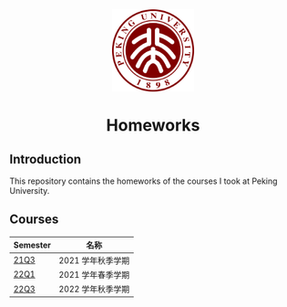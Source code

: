 <div align="center">
  <img src="./misc/assets/PKULogo.svg" width="144" height="144">
  <h1>Homeworks</h1>
</div>

## Introduction

This repository contains the homeworks of the courses I took at Peking University.

## Courses

| Semester                   | 名称              |
| -------------------------- | ----------------- |
| [21Q3](./2021Q3/README.md) | 2021 学年秋季学期 |
| [22Q1](./2022Q1/README.md) | 2021 学年春季学期 |
| [22Q3](./2022Q3/README.md) | 2022 学年秋季学期 |
